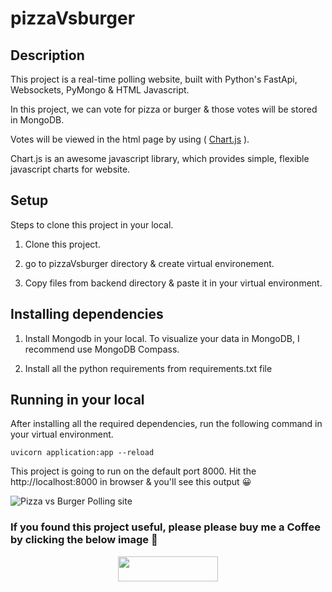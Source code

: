 # pizzaVsburger

## Description

This project is a real-time polling website, built with Python's FastApi, Websockets, PyMongo & HTML Javascript. 

In this project, we can vote for pizza or burger & those votes will be stored in MongoDB.

Votes will be viewed in the html page by using ( [Chart.js](https://www.chartjs.org/) ). 

Chart.js is an awesome javascript library, which provides simple, flexible javascript charts for website.


## Setup

Steps to clone this project in your local.

1. Clone this project.

2. go to pizzaVsburger directory & create virtual environement.

3. Copy files from backend directory & paste it in your virtual environment.


## Installing dependencies

1. Install Mongodb in your local. To visualize your data in MongoDB, I recommend use MongoDB Compass.

2. Install all the python requirements from requirements.txt file

## Running in your local

After installing all the required dependencies, run the following command in your virtual environment.

`
uvicorn application:app --reload
`

This project is going to run on the default port 8000. Hit the http://localhost:8000 in browser & you'll see this output 😀

![Pizza vs Burger Polling site](https://cdn-images-1.medium.com/max/800/1*ApnZI5k-Nd2gdJHjNlIEoA.png)


### If you found this project useful, please please buy me a Coffee by clicking the below image 🙂

<p align="center">
  <a href="https://www.buymeacoffee.com/vinaynvd">
<img width="160" height="40" src="https://user-images.githubusercontent.com/22757166/119656626-85fff900-be48-11eb-99b6-751ce3bb40ef.png">
</p>
